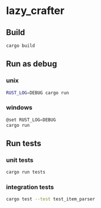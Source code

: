 # lazy_crafter

## Build

```sh
cargo build
```

## Run as debug

### unix

```sh
RUST_LOG=DEBUG cargo run
```

### windows

```PowerShell
@set RUST_LOG=DEBUG
cargo run
```

## Run tests

### unit tests

```sh
cargo run tests
```

### integration tests

```sh
cargo test --test test_item_parser
```
